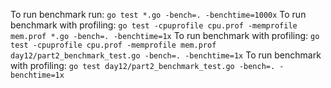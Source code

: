 To run benchmark run: `go test *.go -bench=. -benchtime=1000x`
To run benchmark with profiling: `go test -cpuprofile cpu.prof -memprofile mem.prof *.go -bench=. -benchtime=1x`
To run benchmark with profiling: `go test -cpuprofile cpu.prof -memprofile mem.prof day12/part2_benchmark_test.go -bench=. -benchtime=1x`
To run benchmark with profiling: `go test day12/part2_benchmark_test.go -bench=. -benchtime=1x`